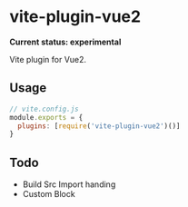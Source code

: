 # vite-plugin-vue2
**Current status: experimental**

Vite plugin for Vue2.

## Usage

``` js
// vite.config.js
module.exports = {
  plugins: [require('vite-plugin-vue2')()]
}
```

## Todo

- Build Src Import handing
- Custom Block
